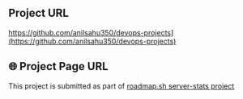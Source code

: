 ## Project URL

https://github.com/anilsahu350/devops-projects](https://github.com/anilsahu350/devops-projects)

## 🌐 Project Page URL

This project is submitted as part of [roadmap.sh server-stats project](https://roadmap.sh/projects/server-stats)

